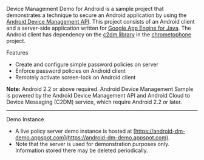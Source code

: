 Device Management Demo for Android is a sample project that demonstrates a technique to secure an Android application by using the [Android Device Management API](http://developer.android.com/guide/topics/admin/device-admin.html).  This project consists of an Android client and a server-side application written for [Google App Engine for Java](http://code.google.com/appengine/docs/java/overview.html).  The Android client has dependency on the [c2dm library](http://code.google.com/p/chrometophone/source/browse/#svn%2Ftrunk%2Fandroid%2Fc2dm) in the [chrometophone](http://http://code.google.com/p/chrometophone/) project.

Features
  * Create and configure simple password policies on server
  * Enforce password policies on Android client
  * Remotely activate screen-lock on Android client

**Note:** Android 2.2 or above required.  Android Device Management Sample is powered by the Android Device Management API and Android Cloud to Device Messaging (C2DM) service, which require Android 2.2 or later.


---

Demo Instance
  * A live policy server demo instance is hosted at [https://android-dm-demo.appspot.com](https://android-dm-demo.appspot.com).
  * Note that the server is used for demonstration purposes only.  Information stored there may be deleted periodically.